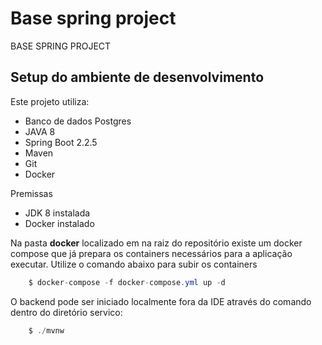 # Base spring project 
BASE SPRING PROJECT

## Setup do ambiente de desenvolvimento

Este projeto utiliza:
* Banco de dados Postgres
* JAVA 8
* Spring Boot 2.2.5
* Maven
* Git
* Docker

Premissas
* JDK 8 instalada
* Docker instalado

Na pasta **docker** localizado em na raiz do repositório existe um docker compose que já prepara os containers necessários para a aplicação executar.
Utilize o comando abaixo para subir os containers

```` Java
    $ docker-compose -f docker-compose.yml up -d
```` 

O backend pode ser iniciado localmente fora da IDE através do comando dentro do diretório servico:

```` Java
    $ ./mvnw
```` 

